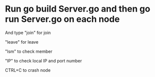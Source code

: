 # Run go build Server.go and then go run Server.go on each node


And type "join" for join

"leave" for leave

"lsm" to check member

"IP" to check local IP and port number

CTRL+C to crash node

